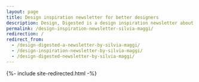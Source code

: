 ```yaml
---
layout: page
title: Design inspiration newsletter for better designers
description: Design, Digested is a design inspiration newsletter about design, tech and their implication in our lives. And the occasional photography work. Subscribe here.
permalink: /design-inspiration-newsletter-silvia-maggi/
redirection: /
redirect_from:
  - /design-digested-a-newsletter-by-silvia-maggi/
  - /design-inspiration-newsletter-by-silvia-maggi/
  - /design-digested-newsletter-by-silvia-maggi/
---
```

{%- include site-redirected.html -%}